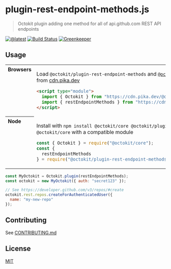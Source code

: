 # plugin-rest-endpoint-methods.js

> Octokit plugin adding one method for all of api.github.com REST API endpoints

[![@latest](https://img.shields.io/npm/v/@octokit/plugin-rest-endpoint-methods.svg)](https://www.npmjs.com/package/@octokit/plugin-rest-endpoint-methods)
[![Build Status](https://github.com/octokit/plugin-rest-endpoint-methods.js/workflows/Test/badge.svg)](https://github.com/octokit/plugin-rest-endpoint-methods.js/actions?workflow=Test)
[![Greenkeeper](https://badges.greenkeeper.io/octokit/plugin-rest-endpoint-methods.js.svg)](https://greenkeeper.io/)

## Usage

<table>
<tbody valign=top align=left>
<tr><th>
Browsers
</th><td width=100%>

Load `@octokit/plugin-rest-endpoint-methods` and [`@octokit/core`](https://github.com/octokit/core.js) (or core-compatible module) directly from [cdn.pika.dev](https://cdn.pika.dev)

```html
<script type="module">
  import { Octokit } from "https://cdn.pika.dev/@octokit/core";
  import { restEndpointMethods } from "https://cdn.pika.dev/@octokit/plugin-rest-endpoint-methods";
</script>
```

</td></tr>
<tr><th>
Node
</th><td>

Install with `npm install @octokit/core @octokit/plugin-rest-endpoint-methods`. Optionally replace `@octokit/core` with a compatible module

```js
const { Octokit } = require("@octokit/core");
const {
  restEndpointMethods
} = require("@octokit/plugin-rest-endpoint-methods");
```

</td></tr>
</tbody>
</table>

```js
const MyOctokit = Octokit.plugin(restEndpointMethods);
const octokit = new MyOctokit({ auth: "secret123" });

// See https://developer.github.com/v3/repos/#create
octokit.rest.repos.createForAuthenticatedUser({
  name: "my-new-repo"
});
```

## Contributing

See [CONTRIBUTING.md](CONTRIBUTING.md)

## License

[MIT](LICENSE)
